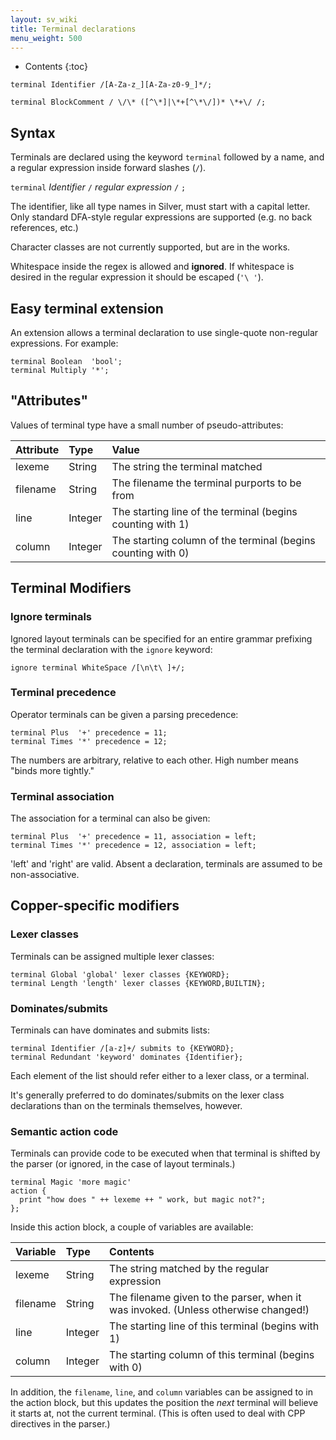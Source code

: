 ```yaml
---
layout: sv_wiki
title: Terminal declarations
menu_weight: 500
---
```


* Contents
{:toc}

```
terminal Identifier /[A-Za-z_][A-Za-z0-9_]*/;

terminal BlockComment / \/\* ([^\*]|\*+[^\*\/])* \*+\/ /;
```

## Syntax

Terminals are declared using the keyword `terminal` followed by a name, and a regular expression inside forward slashes (`/`).

`terminal` _Identifier_ `/` _regular expression_ `/` `;`

The identifier, like all type names in Silver, must start with a capital letter.  Only standard DFA-style regular expressions are supported (e.g. no back references, etc.)

Character classes are not currently supported, but are in the works.

Whitespace inside the regex is allowed and **ignored**. If whitespace is desired in the regular expression it should be escaped (`'\ '`).

## Easy terminal extension

An extension allows a terminal declaration to use single-quote non-regular expressions.  For example:

```
terminal Boolean  'bool';
terminal Multiply '*';
```

## "Attributes"

Values of terminal type have a small number of pseudo-attributes:

| Attribute | Type | Value |
|:----------|:-----|:------|
| lexeme    | String | The string the terminal matched |
| filename  | String | The filename the terminal purports to be from |
| line      | Integer | The starting line of the terminal (begins counting with 1) |
| column    | Integer | The starting column of the terminal (begins counting with 0) |

## Terminal Modifiers

### Ignore terminals

Ignored layout terminals can be specified for an entire grammar prefixing the terminal declaration with the `ignore` keyword:

```
ignore terminal WhiteSpace /[\n\t\ ]+/;
```

### Terminal precedence

Operator terminals can be given a parsing precedence:

```
terminal Plus  '+' precedence = 11;
terminal Times '*' precedence = 12;
```

The numbers are arbitrary, relative to each other. High number means "binds more tightly."

### Terminal association

The association for a terminal can also be given:

```
terminal Plus  '+' precedence = 11, association = left;
terminal Times '*' precedence = 12, association = left;
```

'left' and 'right' are valid. Absent a declaration, terminals are assumed to be non-associative.

## Copper-specific modifiers

### Lexer classes

Terminals can be assigned multiple lexer classes:

```
terminal Global 'global' lexer classes {KEYWORD};
terminal Length 'length' lexer classes {KEYWORD,BUILTIN};
```

### Dominates/submits

Terminals can have dominates and submits lists:

```
terminal Identifier /[a-z]+/ submits to {KEYWORD};
terminal Redundant 'keyword' dominates {Identifier};
```

Each element of the list should refer either to a lexer class, or a terminal.

It's generally preferred to do dominates/submits on the lexer class declarations than on the terminals themselves, however.

### Semantic action code

Terminals can provide code to be executed when that terminal is shifted by the parser (or ignored, in the case of layout terminals.)

```
terminal Magic 'more magic'
action { 
  print "how does " ++ lexeme ++ " work, but magic not?";
};
```

Inside this action block, a couple of variables are available:

| Variable | Type | Contents |
|:---------|:-----|:---------|
| lexeme   | String | The string matched by the regular expression |
| filename | String | The filename given to the parser, when it was invoked. (Unless otherwise changed!) |
| line     | Integer | The starting line of this terminal (begins with 1) |
| column   | Integer | The starting column of this terminal (begins with 0) |

In addition, the `filename`, `line`, and `column` variables can be assigned to in the action block, but this updates the position the _next_ terminal will believe it starts at, not the current terminal. (This is often used to deal with CPP directives in the parser.)
